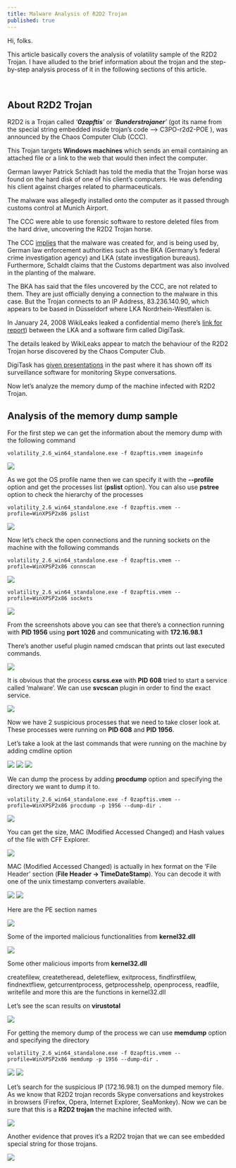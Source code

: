 ```yaml
---
title: Malware Analysis of R2D2 Trojan
published: true
---
```


Hi, folks.

This article basically covers the analysis of volatility sample of the R2D2 Trojan. I have alluded to the brief information about the trojan and the step-by-step analysis process of it in the following sections of this article.

<br>

## [](#header-1)About R2D2 Trojan

R2D2 is a Trojan called *‘**0zapftis**’* or *‘**Bunderstrojaner**’* (got its name from the special string embedded inside trojan’s code --> C3PO-r2d2-POE ), was announced by the Chaos Computer Club (CCC).

This Trojan targets **Windows machines** which sends an email containing an attached file or a link to the web that would then infect the computer.

German lawyer Patrick Schladt has told the media that the Trojan horse was found on the hard disk of one of his client’s computers. He was defending his client against charges related to pharmaceuticals.

The malware was allegedly installed onto the computer as it passed through customs control at Munich Airport.

The CCC were able to use forensic software to restore deleted files from the hard drive, uncovering the R2D2 Trojan horse.

The CCC [implies](http://www.ccc.de/en/updates/2011/staatstrojaner) that the malware was created for, and is being used by, German law enforcement authorities such as the BKA (Germany’s federal crime investigation agency) and LKA (state investigation bureaus). Furthermore, Schaldt claims that the Customs department was also involved in the planting of the malware.

The BKA has said that the files uncovered by the CCC, are not related to them. They are just officially denying a connection to the malware in this case. But the Trojan connects to an IP Address, 83.236.140.90, which appears to be based in Düsseldorf where LKA Nordrhein-Westfalen is. 

In January 24, 2008 WikiLeaks leaked a confidential memo (here’s [link for report](http://wikileaks.org/wiki/Skype_and_SSL_Interception_letters_-_Bavaria_-_Digitask)) between the LKA and a software firm called DigiTask.

The details leaked by WikiLeaks appear to match the behaviour of the R2D2 Trojan horse discovered by the Chaos Computer Club.

DigiTask has [given presentations](http://www.telestrategies.com/iss_europe/) in the past where it has shown off its surveillance software for monitoring Skype conversations.

Now let’s analyze the memory dump of the machine infected with R2D2 Trojan.


## [](#header-1)Analysis of the memory dump sample

For the first step we can get the information about the memory dump with the following command

```
volatility_2.6_win64_standalone.exe -f 0zapftis.vmem imageinfo
```
![](/assets/images/r2d2_1.png)

As we got the OS profile name then we can specify it with the **--profile** option and get the processes list (**pslist** option). You can also use **pstree** option to check the hierarchy of the processes

```
volatility_2.6_win64_standalone.exe -f 0zapftis.vmem --profile=WinXPSP2x86 pslist
```
![](/assets/images/r2d2_2.png)


Now let’s check the open connections and the running sockets on the machine with the following commands

```
volatility_2.6_win64_standalone.exe -f 0zapftis.vmem --profile=WinXPSP2x86 connscan
```

![](/assets/images/r2d2_3.png)

```
volatility_2.6_win64_standalone.exe -f 0zapftis.vmem --profile=WinXPSP2x86 sockets
```

![](/assets/images/r2d2_4.png)


From the screenshots above you can see that there’s a connection running with **PID 1956** using **port 1026** and communicating with **172.16.98.1**

There’s another useful plugin named cmdscan that prints out last executed commands.

![](/assets/images/r2d2_5.png)

It is obvious that the process **csrss.exe** with **PID 608** tried to start a service called ‘malware’. We can use **svcscan** plugin in order to find the exact service.

![](/assets/images/r2d2_6.png)

Now we have 2 suspicious processes that we need to take closer look at. These processes were running on **PID 608** and **PID 1956**.

Let’s take a look at the last commands that were running on the machine by adding cmdline option

![](/assets/images/r2d2_7-1.png)
![](/assets/images/r2d2_7-2.png)
![](/assets/images/r2d2_7-3.png)


We can dump the process by adding **procdump** option and specifying the directory we want to dump it to.

```
volatility_2.6_win64_standalone.exe -f 0zapftis.vmem --profile=WinXPSP2x86 procdump -p 1956 --dump-dir .
```

![](/assets/images/r2d2_8.png)


You can get the size, MAC (Modified Accessed Changed) and Hash values of the file with CFF Explorer.

![](/assets/images/r2d2_9.png)


MAC (Modified Accessed Changed) is actually in hex format on the ‘File Header’ section (**File Header -> TimeDateStamp**). You can decode it with one of the unix timestamp converters available.

![](/assets/images/r2d2_10.png)
![](/assets/images/r2d2_11.png)


Here are the PE section names

![](/assets/images/r2d2_12.png)


Some of the imported malicious functionalities from **kernel32.dll**

![](/assets/images/r2d2_13.png)


Some other malicious imports from **kernel32.dll**

createfilew, createtheread, deletefliew, exitprocess, findfirstfilew, findnextfliew, getcurrentprocess, getprocesshelp, openprocess, readfile, writefile and more this are the functions in kernel32.dll

Let’s see the scan results on **virustotal**

![](/assets/images/r2d2_14.png)

For getting the memory dump of the process we can use **memdump** option and specifying the directory

```
volatility_2.6_win64_standalone.exe -f 0zapftis.vmem --profile=WinXPSP2x86 memdump -p 1956 --dump-dir .
```

![](/assets/images/r2d2_15.png)
![](/assets/images/r2d2_16.png)

Let’s search for the suspicious IP (172.16.98.1) on the dumped memory file. As we know that R2D2 trojan records Skype conversations and keystrokes in browsers (Firefox, Opera, Internet Explorer, SeaMonkey). Now we can be sure that this is a **R2D2 trojan** the machine infected with.

![](/assets/images/r2d2_17.png)

Another evidence that proves it’s a R2D2 trojan that we can see embedded special string for those trojans.

![](/assets/images/r2d2_18.png)